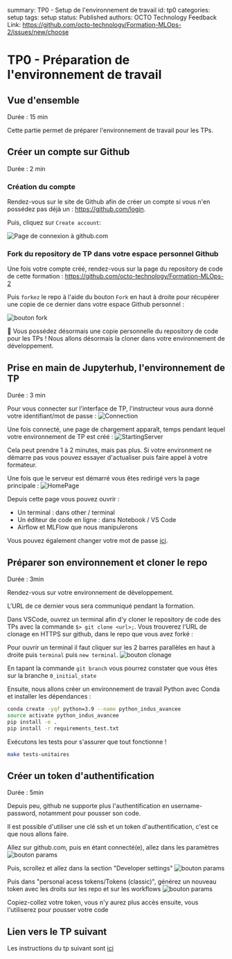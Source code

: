 summary: TP0 - Setup de l'environnement de travail
id: tp0
categories: setup
tags: setup
status: Published
authors: OCTO Technology
Feedback Link: https://github.com/octo-technology/Formation-MLOps-2/issues/new/choose

# TP0 - Préparation de l'environnement de travail

## Vue d'ensemble

Durée : 15 min

Cette partie permet de préparer l'environnement de travail pour les TPs.

## Créer un compte sur Github

Durée : 2 min

### Création du compte

Rendez-vous sur le site de Github afin de créer un compte si vous n'en possédez pas déjà
un : <https://github.com/login>.

Puis, cliquez sur `Create account`:

![Page de connexion à github.com](./docs/tp0/github-sign-in-page.png)

### Fork du repository de TP dans votre espace personnel Github

Une fois votre compte créé, rendez-vous sur la page du repository de code de cette
formation : <https://github.com/octo-technology/Formation-MLOps-2>

Puis `forkez` le repo à l'aide du bouton `Fork` en haut à droite pour récupérer une copie de ce dernier dans votre
espace Github personnel :

![bouton fork](docs/tp0/github-fork-button.png)

🏁 Vous possédez désormais une copie personnelle du repository de code pour les TPs ! Nous allons désormais la cloner
dans votre environnement de développement.

## Prise en main de Jupyterhub, l'environnement de TP

Durée : 3 min

Pour vous connecter sur l'interface de TP, l'instructeur vous aura donné votre identifiant/mot de passe :
![Connection](docs/tp0/connection.png)

Une fois connecté, une page de chargement apparaît, temps pendant lequel votre environnement de TP est créé :
![StartingServer](docs/tp0/starting_server.png)

Cela peut prendre 1 à 2 minutes, mais pas plus. Si votre environment ne démarre pas vous pouvez essayer d'actualiser
puis faire appel à votre formateur.

Une fois que le serveur est démarré vous êtes redirigé vers la page principale :
![HomePage](docs/tp0/homepage.png)

Depuis cette page vous pouvez ouvrir :

- Un terminal : dans other / terminal
- Un éditeur de code en ligne : dans Notebook / VS Code
- Airflow et MLFlow que nous manipulerons

Vous pouvez également changer votre mot de passe [ici](https://lab.aws.octo.training/jupyter/hub/auth/change-password).

## Préparer son environnement et cloner le repo

Durée : 3min

Rendez-vous sur votre environnement de développement.

L'URL de ce dernier vous sera communiqué pendant la formation.

Dans VSCode, ouvrez un terminal afin d'y cloner le repository de code des TPs avec la commande `$> git clone <url>;`.
Vous trouverez l'URL de clonage en HTTPS sur github, dans le repo que vous avez forké :

Pour ouvrir un terminal il faut cliquer sur les 2 barres parallèles en haut à droite puis `terminal`
puis `new terminal`.
![bouton clonage](docs/tp0/github-clone-button.png)

En tapant la commande `git branch` vous pourrez constater que vous êtes sur la branche `0_initial_state`

Ensuite, nous allons créer un environnement de travail Python avec Conda et installer les dépendances :

```bash
conda create -yqf python=3.9 --name python_indus_avancee
source activate python_indus_avancee
pip install -e .
pip install -r requirements_test.txt
```

Exécutons les tests pour s'assurer que tout fonctionne !

```bash
make tests-unitaires
```

## Créer un token d'authentification

Durée : 5min

Depuis peu, github ne supporte plus l'authentification en username-password, notamment pour pousser son code. 

Il est possible d'utiliser une clé ssh et un token d'authentification, c'est ce que nous allons faire.

Allez sur github.com, puis en étant connecté(e), allez dans les paramètres 
![bouton params](docs/tp0/github_settings.png)

Puis, scrollez et allez dans la section "Developer settings"
![bouton params](docs/tp0/github_developer_settings.png)

Puis dans "personal acess tokens/Tokens (classic)", générez un nouveau token avec les droits sur les repo et sur les workflows
![bouton params](docs/tp0/github_tokens.png)

Copiez-collez votre token, vous n'y aurez plus accès ensuite, vous l'utiliserez pour pousser votre code 

## Lien vers le TP suivant

Les instructions du tp suivant sont [ici](https://octo-technology.github.io/Formation-MLOps-2/tp1#0)
